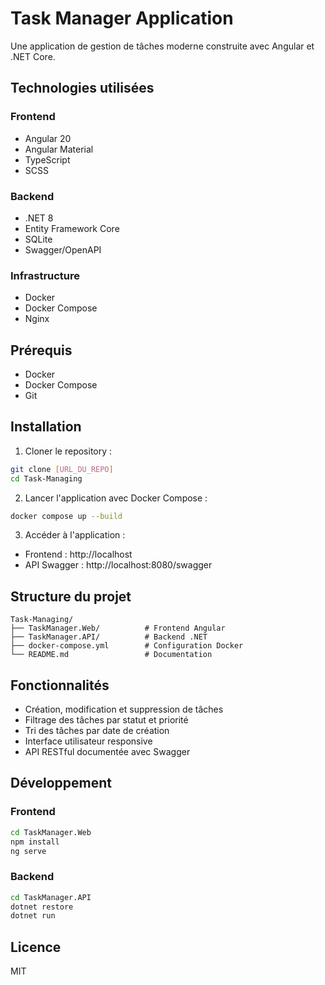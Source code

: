 # Task Manager Application

Une application de gestion de tâches moderne construite avec Angular et .NET Core.

## Technologies utilisées

### Frontend
- Angular 20
- Angular Material
- TypeScript
- SCSS

### Backend
- .NET 8
- Entity Framework Core
- SQLite
- Swagger/OpenAPI

### Infrastructure
- Docker
- Docker Compose
- Nginx

## Prérequis

- Docker
- Docker Compose
- Git

## Installation

1. Cloner le repository :
```bash
git clone [URL_DU_REPO]
cd Task-Managing
```

2. Lancer l'application avec Docker Compose :
```bash
docker compose up --build
```

3. Accéder à l'application :
- Frontend : http://localhost
- API Swagger : http://localhost:8080/swagger

## Structure du projet

```
Task-Managing/
├── TaskManager.Web/          # Frontend Angular
├── TaskManager.API/          # Backend .NET
├── docker-compose.yml        # Configuration Docker
└── README.md                 # Documentation
```

## Fonctionnalités

- Création, modification et suppression de tâches
- Filtrage des tâches par statut et priorité
- Tri des tâches par date de création
- Interface utilisateur responsive
- API RESTful documentée avec Swagger

## Développement

### Frontend
```bash
cd TaskManager.Web
npm install
ng serve
```

### Backend
```bash
cd TaskManager.API
dotnet restore
dotnet run
```

## Licence

MIT 